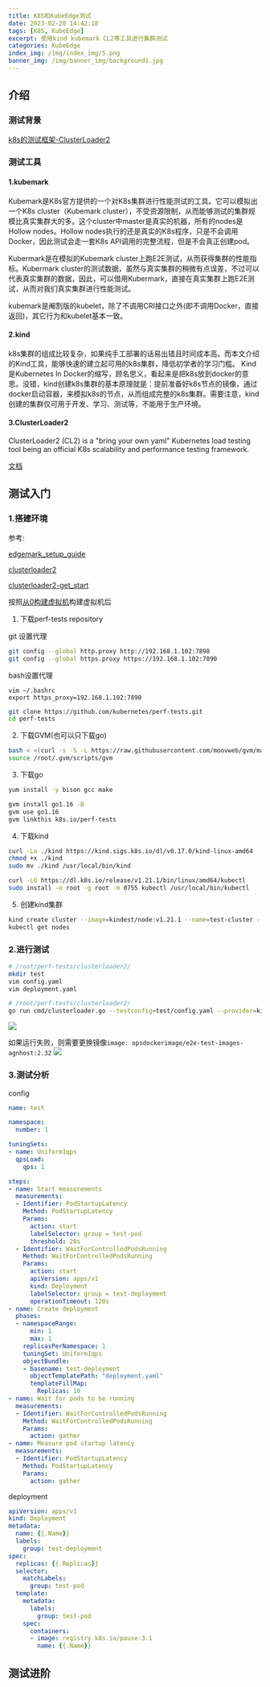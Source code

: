 ```yaml
---
title: K8S和KubeEdge测试
date: 2023-02-20 14:42:18
tags: [K8S, KubeEdge]
excerpt: 使用kind kubemark CL2等工具进行集群测试
categories: KubeEdge
index_img: /img/index_img/5.png
banner_img: /img/banner_img/background1.jpg
---
```


<!-- 19.png background31.png -->


## 介绍

### 测试背景

[k8s的测试框架-ClusterLoader2](https://www.bilibili.com/video/BV1ZY411t7ge/?spm_id_from=333.337.search-card.all.click&vd_source=79e5dcf7c720cad10d7ab9bc065cbe1a)


### 测试工具

#### 1.kubemark

Kubemark是K8s官方提供的一个对K8s集群进行性能测试的工具。它可以模拟出一个K8s cluster（Kubemark cluster），不受资源限制，从而能够测试的集群规模比真实集群大的多。这个cluster中master是真实的机器，所有的nodes是Hollow nodes。Hollow nodes执行的还是真实的K8s程序，只是不会调用Docker，因此测试会走一套K8s API调用的完整流程，但是不会真正创建pod。

Kubermark是在模拟的Kubemark cluster上跑E2E测试，从而获得集群的性能指标。Kubermark cluster的测试数据，虽然与真实集群的稍微有点误差，不过可以代表真实集群的数据，因此，可以借用Kubermark，直接在真实集群上跑E2E测试，从而对我们真实集群进行性能测试。

kubemark是阉割版的kubelet，除了不调用CRI接口之外(即不调用Docker，直接返回)，其它行为和kubelet基本一致。

#### 2.kind

k8s集群的组成比较复杂，如果纯手工部署的话易出错且时间成本高。而本文介绍的Kind工具，能够快速的建立起可用的k8s集群，降低初学者的学习门槛。
Kind是Kubernetes In Docker的缩写，顾名思义，看起来是把k8s放到docker的意思。没错，kind创建k8s集群的基本原理就是：提前准备好k8s节点的镜像，通过docker启动容器，来模拟k8s的节点，从而组成完整的k8s集群。需要注意，kind创建的集群仅可用于开发、学习、测试等，不能用于生产环境。

#### 3.ClusterLoader2
ClusterLoader2 (CL2) is a "bring your own yaml" Kubernetes load testing tool being an official K8s scalability and performance testing framework.

[文档](https://github.com/kubernetes/perf-tests/tree/master/clusterloader2)

## 测试入门

### 1.搭建环境

参考: 

[edgemark_setup_guide](https://github.com/kubeedge/kubeedge/blob/master/build/edgemark/edgemark_setup_guide.md)

[clusterloader2](https://github.com/kubernetes/perf-tests/tree/master/clusterloader2)

[clusterloader2-get_start](https://github.com/kubernetes/perf-tests/blob/release-1.22/clusterloader2/docs/GETTING_STARTED.md)

按照[从0构建虚拟机](https://blog-univwang.vercel.app/2023/02/12/%E4%BB%8E0%E6%9E%84%E5%BB%BA%E8%99%9A%E6%8B%9F%E6%9C%BA/)构建虚拟机后

1. 下载perf-tests repository

git 设置代理
```bash
git config --global http.proxy http://192.168.1.102:7890
git config --global https.proxy https://192.168.1.102:7890

```

bash设置代理

```
vim ~/.bashrc
export https_proxy=192.168.1.102:7890

```


```bash
git clone https://github.com/kubernetes/perf-tests.git
cd perf-tests
```

2. 下载GVM(也可以只下载go)

```bash
bash < <(curl -s -S -L https://raw.githubusercontent.com/moovweb/gvm/master/binscripts/gvm-installer)
source /root/.gvm/scripts/gvm
```

3. 下载go

```bash
yum install -y bison gcc make

gvm install go1.16 -B
gvm use go1.16
gvm linkthis k8s.io/perf-tests
```

4. 下载kind

```bash
curl -Lo ./kind https://kind.sigs.k8s.io/dl/v0.17.0/kind-linux-amd64
chmod +x ./kind
sudo mv ./kind /usr/local/bin/kind

curl -LO https://dl.k8s.io/release/v1.21.1/bin/linux/amd64/kubectl
sudo install -o root -g root -m 0755 kubectl /usr/local/bin/kubectl

```

5. 创建kind集群

```bash
kind create cluster --image=kindest/node:v1.21.1 --name=test-cluster --wait=5m
kubectl get nodes
```
### 2.进行测试


```bash
# /root/perf-tests/clusterloader2/
mkdir test
vim config.yaml
vim deployment.yaml
```

```bash
# /root/perf-tests/clusterloader2/
go run cmd/clusterloader.go --testconfig=test/config.yaml --provider=kind --kubeconfig=${HOME}/.kube/config --v=2
```
![](https://raw.githubusercontent.com/univwang/img/master/202302221206175.png)

如果运行失败，则需要更换镜像`image: opsdockerimage/e2e-test-images-agnhost:2.32`
![](https://raw.githubusercontent.com/univwang/img/master/202302221222035.png)

### 3.测试分析

config
```yaml
name: test

namespace:
  number: 1

tuningSets:
- name: Uniform1qps
  qpsLoad:
    qps: 1

steps:
- name: Start measurements
  measurements:
  - Identifier: PodStartupLatency
    Method: PodStartupLatency
    Params:
      action: start
      labelSelector: group = test-pod
      threshold: 20s
  - Identifier: WaitForControlledPodsRunning
    Method: WaitForControlledPodsRunning
    Params:
      action: start
      apiVersion: apps/v1
      kind: Deployment
      labelSelector: group = test-deployment
      operationTimeout: 120s
- name: Create deployment
  phases:
  - namespaceRange:
      min: 1
      max: 1
    replicasPerNamespace: 1
    tuningSet: Uniform1qps
    objectBundle:
    - basename: test-deployment
      objectTemplatePath: "deployment.yaml"
      templateFillMap:
        Replicas: 10
- name: Wait for pods to be running
  measurements:
  - Identifier: WaitForControlledPodsRunning
    Method: WaitForControlledPodsRunning
    Params:
      action: gather
- name: Measure pod startup latency
  measurements:
  - Identifier: PodStartupLatency
    Method: PodStartupLatency
    Params:
      action: gather
```

deployment
```yaml
apiVersion: apps/v1
kind: Deployment
metadata:
  name: {{.Name}}
  labels:
    group: test-deployment
spec:
  replicas: {{.Replicas}}
  selector:
    matchLabels:
      group: test-pod
  template:
    metadata:
      labels:
        group: test-pod
    spec:
      containers:
      - image: registry.k8s.io/pause:3.1
        name: {{.Name}}
```


## 测试进阶